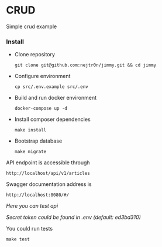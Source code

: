 # CRUD

Simple crud example

### Install
* Clone repository
    
  ```git clone git@github.com:nejtr0n/jimmy.git && cd jimmy```
* Configure environment  
    
  ```cp src/.env.example src/.env```
* Build and run docker environment
  
  ```docker-compose up -d```
* Install composer dependencies
  
  ```make install```
* Bootstrap database
  
  ```make migrate```

API endpoint is accessible through
```
http://localhost/api/v1/articles
```

Swagger documentation address is
```
http://localhost:8080/#/
```

*Here you can test api*

*Secret token could be found in .env (default: ed3bd310)*

You could run tests
```
make test
```